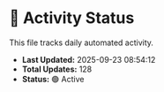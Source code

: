 # 🤖 Activity Status

This file tracks daily automated activity.

- **Last Updated:** 2025-09-23 08:54:12
- **Total Updates:** 128
- **Status:** 🟢 Active
